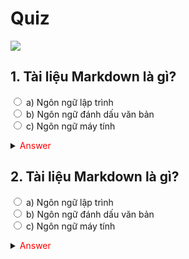 # Quiz

<img src="blog/algorithm/img/data-structures-overview.png" style="display: block; margin-right: auto; margin-left: auto;">


## 1. Tài liệu Markdown là gì?

<input type="radio" name="question1"> a) Ngôn ngữ lập trình<br>
<input type="radio" name="question1"> b) Ngôn ngữ đánh dấu văn bản<br>
<input type="radio" name="question1"> c) Ngôn ngữ máy tính<br>

<details>
  <summary><span style="color: red;">Answer</span></summary>
  <span style="color: green;">
  Căn cứ vào trạng từ “usually” thì động từ trong câu phải chia thì hiện tại đơn.

  ĐÁP ÁN: `have`.
  
  Dịch: Người Mỹ thường có bữa ăn lớn nhất vào buổi tối
  </span>
</details>

## 2. Tài liệu Markdown là gì?

<input type="radio" name="question2"> a) Ngôn ngữ lập trình<br>
<input type="radio" name="question2"> b) Ngôn ngữ đánh dấu văn bản<br>
<input type="radio" name="question2"> c) Ngôn ngữ máy tính<br>

<details>
  <summary><span style="color: red;">Answer</span></summary>
  <span style="color: green;">
  Căn cứ vào trạng từ “usually” thì động từ trong câu phải chia thì hiện tại đơn.

  ĐÁP ÁN: `have`.
  
  Dịch: Người Mỹ thường có bữa ăn lớn nhất vào buổi tối
  </span>
</details>

